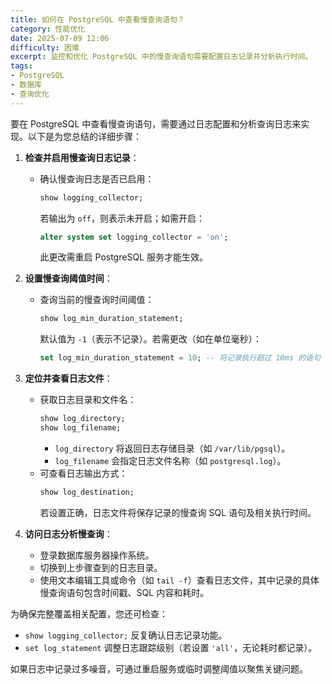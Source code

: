 ```yaml
---
title: 如何在 PostgreSQL 中查看慢查询语句？
category: 性能优化
date: 2025-07-09 12:06
difficulty: 困难
excerpt: 监控和优化 PostgreSQL 中的慢查询语句需要配置日志记录并分析执行时间。
tags:
- PostgreSQL
- 数据库
- 查询优化
---
```

要在 PostgreSQL 中查看慢查询语句，需要通过日志配置和分析查询日志来实现。以下是为您总结的详细步骤：

1. **检查并启用慢查询日志记录**：
   - 确认慢查询日志是否已启用：
     ```sql
     show logging_collector;
     ```
     若输出为 `off`，则表示未开启；如需开启：
     ```sql
     alter system set logging_collector = 'on';
     ```
     此更改需重启 PostgreSQL 服务才能生效。
   
2. **设置慢查询阈值时间**：
   - 查询当前的慢查询时间阈值：
     ```sql
     show log_min_duration_statement;
     ```
     默认值为 `-1`（表示不记录）。若需更改（如在单位毫秒）：
     ```sql
     set log_min_duration_statement = 10; -- 将记录执行超过 10ms 的语句
     ```
   
3. **定位并查看日志文件**：
   - 获取日志目录和文件名：
     ```sql
     show log_directory;
     show log_filename;
     ```
     - `log_directory` 将返回日志存储目录（如 `/var/lib/pgsql`）。
     - `log_filename` 会指定日志文件名称（如 `postgresql.log`）。
   - 可查看日志输出方式：
     ```sql
     show log_destination;
     ```
     若设置正确，日志文件将保存记录的慢查询 SQL 语句及相关执行时间。
   
4. **访问日志分析慢查询**：
   - 登录数据库服务器操作系统。
   - 切换到上步骤查到的日志目录。
   - 使用文本编辑工具或命令（如 `tail -f`）查看日志文件，其中记录的具体慢查询语句包含时间戳、SQL 内容和耗时。

为确保完整覆盖相关配置，您还可检查：
- `show logging_collector;` 反复确认日志记录功能。
- `set log_statement` 调整日志跟踪级别（若设置 `'all'`，无论耗时都记录）。

如果日志中记录过多噪音，可通过重启服务或临时调整阈值以聚焦关键问题。
